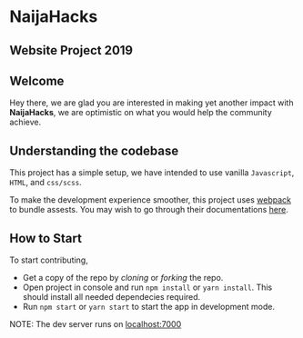 # NaijaHacks

## Website Project 2019

## Welcome

Hey there, we are glad you are interested in making yet another impact with **NaijaHacks**, we are optimistic on what you would help the community achieve.

## Understanding the codebase

This project has a simple setup, we have intended to use vanilla `Javascript`, `HTML`, and `css/scss`.

To make the development experience smoother, this project uses [webpack](https://webpack.js.org/) to bundle assests. You may wish to go through their documentations [here](https://webpack.js.org/concepts).

## How to Start

To start contributing,

- Get a copy of the repo by _cloning_ or _forking_ the repo.
- Open project in console and run `npm install` or `yarn install`. This should install all needed dependecies required.
- Run `npm start` or `yarn start` to start the app in development mode.

NOTE: The dev server runs on [localhost:7000](http://localhost:7000)
